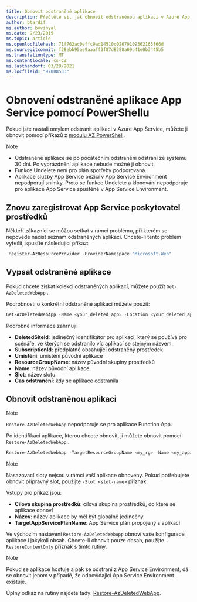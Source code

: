 ```yaml
---
title: Obnovit odstraněné aplikace
description: Přečtěte si, jak obnovit odstraněnou aplikaci v Azure App Service. Vyhněte se starostí nechtěné odstraněné aplikace.
author: btardif
ms.author: byvinyal
ms.date: 9/23/2019
ms.topic: article
ms.openlocfilehash: 71f762ac0effc9ad14510c02679109362163f66d
ms.sourcegitcommit: f28ebb95ae9aaaff3f87d8388a09b41e0b3445b5
ms.translationtype: MT
ms.contentlocale: cs-CZ
ms.lasthandoff: 03/29/2021
ms.locfileid: "97008533"
---
```

# <a name="restore-deleted-app-service-app-using-powershell"></a>Obnovení odstraněné aplikace App Service pomocí PowerShellu

Pokud jste nastali omylem odstranit aplikaci v Azure App Service, můžete ji obnovit pomocí příkazů z [modulu AZ PowerShell](/powershell/azure/).

> [!NOTE]
> - Odstraněné aplikace se po počátečním odstranění odstraní ze systému 30 dní. Po vyprázdnění aplikace nebude možné ji obnovit.
> - Funkce Undelete není pro plán spotřeby podporovaná.
> - Aplikace služby App Service běžící v App Service Environment nepodporují snímky. Proto se funkce Undelete a klonování nepodporuje pro aplikace App Service spuštěné v App Service Environment.
>

## <a name="re-register-app-service-resource-provider"></a>Znovu zaregistrovat App Service poskytovatel prostředků

Někteří zákazníci se můžou setkat v rámci problému, při kterém se nepovede načíst seznam odstraněných aplikací. Chcete-li tento problém vyřešit, spusťte následující příkaz:

```powershell
 Register-AzResourceProvider -ProviderNamespace "Microsoft.Web"
```

## <a name="list-deleted-apps"></a>Vypsat odstraněné aplikace

Pokud chcete získat kolekci odstraněných aplikací, můžete použít `Get-AzDeletedWebApp` .

Podrobnosti o konkrétní odstraněné aplikaci můžete použít:

```powershell
Get-AzDeletedWebApp -Name <your_deleted_app> -Location <your_deleted_app_location> 
```

Podrobné informace zahrnují:

- **DeletedSiteId**: jedinečný identifikátor pro aplikaci, který se používá pro scénáře, ve kterých se odstranilo víc aplikací se stejným názvem.
- **SubscriptionId**: předplatné obsahující odstraněný prostředek
- **Umístění**: umístění původní aplikace
- **ResourceGroupName**: název původní skupiny prostředků
- **Name**: název původní aplikace.
- **Slot**: název slotu.
- **Čas odstranění**: kdy se aplikace odstranila  

## <a name="restore-deleted-app"></a>Obnovit odstraněnou aplikaci

>[!NOTE]
> `Restore-AzDeletedWebApp` nepodporuje se pro aplikace Function App.

Po identifikaci aplikace, kterou chcete obnovit, ji můžete obnovit pomocí `Restore-AzDeletedWebApp` .

```powershell
Restore-AzDeletedWebApp -TargetResourceGroupName <my_rg> -Name <my_app> -TargetAppServicePlanName <my_asp>
```
> [!NOTE]
> Nasazovací sloty nejsou v rámci vaší aplikace obnoveny. Pokud potřebujete obnovit přípravný slot, použijte `-Slot <slot-name>`  příznak.
>

Vstupy pro příkaz jsou:

- **Cílová skupina prostředků**: cílová skupina prostředků, do které se aplikace obnoví
- **Název**: název aplikace by měl být globálně jedinečný.
- **TargetAppServicePlanName**: App Service plán propojený s aplikací

Ve výchozím nastavení `Restore-AzDeletedWebApp` obnoví vaše konfigurace aplikace i jakýkoli obsah. Chcete-li obnovit pouze obsah, použijte `-RestoreContentOnly` příznak s tímto rutiny.

> [!NOTE]
> Pokud se aplikace hostuje a pak se odstraní z App Service Environment, dá se obnovit jenom v případě, že odpovídající App Service Environment existuje.
>

Úplný odkaz na rutiny najdete tady: [Restore-AzDeletedWebApp](/powershell/module/az.websites/restore-azdeletedwebapp).
